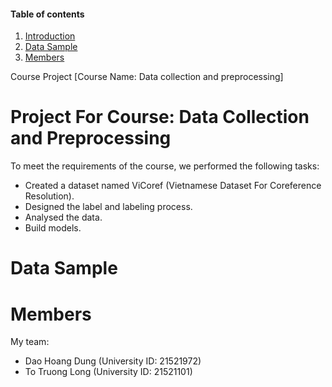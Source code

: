 #### Table of contents
1. [Introduction](#intro)
2. [Data Sample](#sample)
3. [Members](#mem)

Course Project [Course Name: Data collection and preprocessing]

# <a name="intro"></a> Project For Course: Data Collection and Preprocessing
To meet the requirements of the course, we performed the following tasks:
  - Created a dataset named ViCoref (Vietnamese Dataset For Coreference Resolution).
  - Designed the label and labeling process.
  - Analysed the data.
  - Build models.

# <a name="sample"></a> Data Sample



# <a name="mem"></a> Members
My team:
  - Dao Hoang Dung (University ID: 21521972)
  - To Truong Long (University ID: 21521101)




